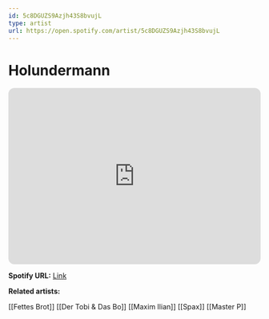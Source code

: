 ```yaml
---
id: 5c8DGUZS9Azjh43S8bvujL
type: artist
url: https://open.spotify.com/artist/5c8DGUZS9Azjh43S8bvujL
---
```

# Holundermann

<iframe style="border-radius:12px" src="https://open.spotify.com/embed/artist/5c8DGUZS9Azjh43S8bvujL" width="100%" height="352" frameBorder="0" allowfullscreen="" allow="autoplay; clipboard-write; encrypted-media; fullscreen; picture-in-picture" loading="lazy"></iframe>

**Spotify URL:** [Link](https://open.spotify.com/artist/5c8DGUZS9Azjh43S8bvujL)

**Related artists:**

[[Fettes Brot]]
[[Der Tobi & Das Bo]]
[[Maxim Ilian]]
[[Spax]]
[[Master P]]
